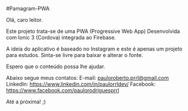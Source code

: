 #Pamagram-PWA

Olá, caro leitor.

Este projeto trata-se de uma PWA (Progressive Web App)
Desenvolvida com Ionic 3 (Cordova) integrada ao Firebase.

A ideia do aplicativo é baseado no Instagram e este é apenas um projeto para estudos.
Sinta-se livre para baixar e alterar o fonte.

Espero que o conteúdo possa lhe ajudar.

Abaixo segue meus contatos:
E-mail: pauloroberto.prrl@gmail.com
LinkedIn: https://www.linkedin.com/in/paulorrldev/
Facebook: https://www.facebook.com/paulorodriguesprrl

Até a próxima! ;)
